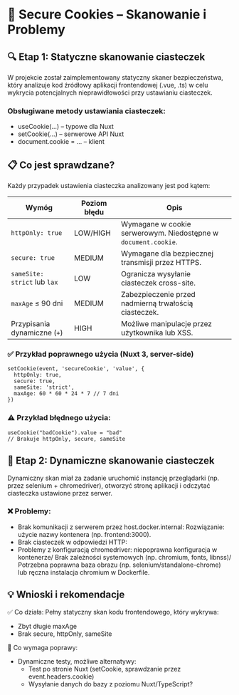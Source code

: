# 📘 Secure Cookies – Skanowanie i Problemy
## 🔍 Etap 1: Statyczne skanowanie ciasteczek
W projekcie został zaimplementowany statyczny skaner bezpieczeństwa, który analizuje kod źródłowy aplikacji frontendowej (.vue, .ts) w celu wykrycia potencjalnych nieprawidłowości przy ustawianiu ciasteczek.

### Obsługiwane metody ustawiania ciasteczek:
- useCookie(...) – typowe dla Nuxt
- setCookie(...) – serwerowe API Nuxt
- document.cookie = ... – klient

## 📋 Co jest sprawdzane?
Każdy przypadek ustawienia ciasteczka analizowany jest pod kątem:

| Wymóg                         | Poziom błędu | Opis                                                                 |
|-------------------------------|--------------|----------------------------------------------------------------------|
| `httpOnly: true`              | LOW/HIGH     | Wymagane w cookie serwerowym. Niedostępne w `document.cookie`.      |
| `secure: true`                | MEDIUM       | Wymagane dla bezpiecznej transmisji przez HTTPS.                    |
| `sameSite: strict` lub `lax` | LOW          | Ogranicza wysyłanie ciasteczek cross-site.                          |
| `maxAge` ≤ 90 dni             | MEDIUM       | Zabezpieczenie przed nadmierną trwałością ciasteczek.               |
| Przypisania dynamiczne (`+`) | HIGH         | Możliwe manipulacje przez użytkownika lub XSS.                      |

### ✅ Przykład poprawnego użycia (Nuxt 3, server-side)

```
setCookie(event, 'secureCookie', 'value', {
  httpOnly: true,
  secure: true,
  sameSite: 'strict',
  maxAge: 60 * 60 * 24 * 7 // 7 dni
})
```
### ⚠️ Przykład błędnego użycia:
```
useCookie("badCookie").value = "bad"
// Brakuje httpOnly, secure, sameSite
```

## 🔧 Etap 2: Dynamiczne skanowanie ciasteczek
Dynamiczny skan miał za zadanie uruchomić instancję przeglądarki (np. przez selenium + chromedriver), otworzyć stronę aplikacji i odczytać ciasteczka ustawione przez serwer.

### ❌ Problemy:
- Brak komunikacji z serwerem przez host.docker.internal:
Rozwiązanie: użycie nazwy kontenera (np. frontend:3000).
- Brak ciasteczek w odpowiedzi HTTP:
- Problemy z konfiguracją chromedriver: niepoprawna konfiguracja w kontenerze/ Brak zależności systemowych (np. chromium, fonts, libnss)/ Potrzebna poprawna baza obrazu (np. selenium/standalone-chrome) lub ręczna instalacja chromium w Dockerfile.

## 💡 Wnioski i rekomendacje
✅ Co działa:
Pełny statyczny skan kodu frontendowego, który wykrywa:
- Zbyt długie maxAge
- Brak secure, httpOnly, sameSite

🚧 Co wymaga poprawy:
- Dynamiczne testy, możliwe alternatywy:
  - Test po stronie Nuxt (setCookie, sprawdzanie przez event.headers.cookie)
  - Wysyłanie danych do bazy z poziomu Nuxt/TypeScript?